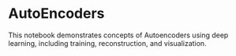 # AutoEncoders
This notebook demonstrates  concepts of Autoencoders using deep learning, including training, reconstruction, and visualization.
